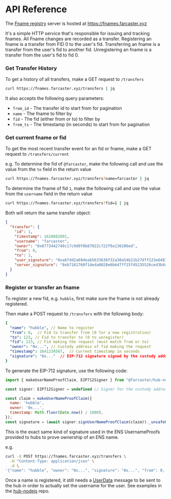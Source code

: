 # API Reference

The [Fname registry](https://github.com/farcasterxyz/fname-registry) server is hosted at https://fnames.farcaster.xyz

It's a simple HTTP service that's responsible for issuing and tracking fnames. All Fname changes are recorded as a
transfer.
Registering an fname is a transfer from FID 0 to the user's fid. Transferring an fname is a transfer from the user's fid
to another fid. Unregistering an fname is a transfer from the user's fid to fid 0.

### Get Transfer History

To get a history of all transfers, make a GET request to `/transfers`

```bash
curl https://fnames.farcaster.xyz/transfers | jq
```

It also accepts the following query parameters:

- `from_id` - The transfer id to start from for pagination
- `name` - The fname to filter by
- `fid` - The fid (either from or to) to filter by
- `from_ts` - The timestamp (in seconds) to start from for pagination

### Get current fname or fid

To get the most recent transfer event for an fid or fname, make a GET request to `/transfers/current`

e.g. To determine the fid of `@farcaster`, make the following call and use the value from the `to` field in the return
value

```bash
curl https://fnames.farcaster.xyz/transfers?name=farcaster | jq
```

To determine the fname of fid `1`, make the following call and use the value from the `username` field in the return
value

```bash
curl https://fnames.farcaster.xyz/transfers?fid=1 | jq
```

Both will return the same transfer object:

```json
{
  "transfer": {
    "id": 1,
    "timestamp": 1628882891,
    "username": "farcaster",
    "owner": "0x8773442740c17c9d0f0b87022c722f9a136206ed",
    "from": 0,
    "to": 1,
    "user_signature": "0xa6fdd2a69deab5633636f32a30a54b21b27dff123e6481532746eadca18cd84048488a98ca4aaf90f4d29b7e181c4540b360ba0721b928e50ffcd495734ef8471b",
    "server_signature": "0xb7181760f14eda0028e0b647ff15f45235526ced3b4ae07fcce06141b73d32960d3253776e62f761363fb8137087192047763f4af838950a96f3885f3c2289c41b"
  }
}
```

### Register or transfer an fname

To register a new fid, e.g. `hubble`, first make sure the fname is not already registered.

Then make a POST request to `/transfers` with the following body:

```yaml
{
  "name": "hubble", // Name to register
  "from": 0,  // Fid to transfer from (0 for a new registration)
  "to": 123, // Fid to transfer to (0 to unregister)
  "fid": 123, // Fid making the request (must match from or to)
  "owner": "0x...", // Custody address of fid making the request
  "timestamp": 1641234567,  // Current timestamp in seconds
  "signature": "0x..."  // EIP-712 signature signed by the custody address of the fid
}
```

To generate the EIP-712 signature, use the following code:

```js
import { makeUserNameProofClaim, EIP712Signer } from "@farcaster/hub-nodejs";

const signer: EIP712Signer = undefined // Signer for the custody address (use appropriate subclass from hub-nodejs for ethers or viem)

const claim = makeUserNameProofClaim({
  name: 'hubble',
  owner: '0x...',
  timestamp: Math.floor(Date.now() / 1000),
});
const signature = (await signer.signUserNameProofClaim(claim))._unsafeUnwrap();
```

This is the exact same kind of signature used in the ENS UsernameProofs provided to hubs to prove ownership of an ENS
name.

e.g.

```bash
curl -X POST https://fnames.farcaster.xyz/transfers \
  -H "Content-Type: application/json" \
  -d \
'{"name": "hubble", "owner": "0x...", "signature": "0x...", "from": 0, "to": 1000, "timestamp": 1641234567, fid: 1000}'
```

Once a name is registered, it still needs a [UserData](/reference/hubble/datatypes/messages#_2-userdata) message
to be sent to the hub in order to actually
set the username for the user. See examples in
the [hub-nodejs](https://github.com/farcasterxyz/hub-monorepo/tree/main/packages/hub-nodejs/examples/write-data) repo. 
